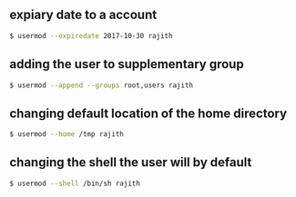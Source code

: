 ## expiary date to a account
```sh
$ usermod --expiredate 2017-10-30 rajith
```
## adding the user to supplementary group
```sh
$ usermod --append --groups root,users rajith
```
## changing default location of the home directory
```sh
$ usermod --home /tmp rajith
```
## changing the shell the user will by default
```sh
$ usermod --shell /bin/sh rajith
```